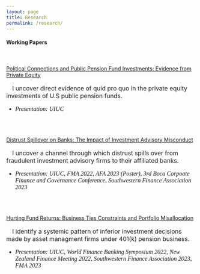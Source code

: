 ```yaml
---
layout: page
title: Research
permalink: /research/
---
```


#### **Working Papers** <br>

\
\
[Political Connections and Public Pension Fund Investments: Evidence from Private Equity]()<br>\
  &nbsp;&nbsp;&nbsp; <font size="3"> I uncover direct evidence of quid pro quo in the private equity investments of U.S public pension funds.</font> 
  * <p style="font-family: Times New Roman; font-size: 12pt; font-style:italic"> Presentation: UIUC</p>

<br />
<br />

[Distrust Spillover on Banks: The Impact of Investment Advisory Misconduct](/publications/Distrust_Spillover_on_Banks_J.pdf)<br>\
  &nbsp;&nbsp;&nbsp; <font size="3"> I uncover a channel through which distrust spills over from fraudulent investment advisory firms to their affiliated banks.</font> 
  * <p style="font-family: Times New Roman; font-size: 12pt; font-style:italic">  Presentation: UIUC, FMA 2022, AFA 2023 (Poster), 3rd Boca Corpoate Finance and Governance Conference, Southwestern Finance Association 2023</p>

<br />
<br />

[Hurting Fund Returns: Business Ties Constraints and Portfolio Misallocation]()<br>\
  &nbsp;&nbsp;&nbsp; <font size="3"> I identify a systemic pattern of inferior investment decisions made by asset managment firms under 401(k) pension business.</font> 
  * <p style="font-family: Times New Roman; font-size:12pt; font-style:italic">  Presentation: UIUC, World Finance Banking Symposium 2022, New Zealand Finance Meeting 2022, Southwestern Finance Association 2023, FMA 2023</p>

